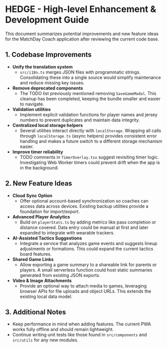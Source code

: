 # HEDGE - High-level Enhancement & Development Guide

This document summarizes potential improvements and new feature ideas for the MatchDay Coach application after reviewing the current code base.

## 1. Codebase Improvements

- **Unify the translation system**
  - `src/i18n.ts` merges JSON files with programmatic strings. Consolidating these into a single source would simplify maintenance and reduce missing key issues.
- **Remove deprecated components**
  - The TODO list previously mentioned removing `SaveGameModal`. This cleanup has been completed, keeping the bundle smaller and easier to navigate.
- **Validation utilities**
  - Implement explicit validation functions for player names and jersey numbers to prevent duplicates and maintain data integrity.
- **Centralized local storage helpers**
  - Several utilities interact directly with `localStorage`. Wrapping all calls through `localStorage.ts` (async helpers) provides consistent error handling and makes a future switch to a different storage mechanism easier.
- **Improve timer reliability**
  - TODO comments in `TimerOverlay.tsx` suggest revisiting timer logic. Investigating Web Worker timers could prevent drift when the app is in the background.

## 2. New Feature Ideas

- **Cloud Sync Option**
  - Offer optional account-based synchronization so coaches can access data across devices. Existing backup utilities provide a foundation for import/export.
- **Advanced Player Analytics**
  - Build on `playerStats.ts` by adding metrics like pass completion or distance covered. Data entry could be manual at first and later expanded to integrate with wearable trackers.
- **AI-Assisted Tactics Suggestions**
  - Integrate a service that analyzes game events and suggests lineup adjustments or formations. This could expand the current tactics board features.
- **Shared Game Links**
  - Allow exporting a game summary to a shareable link for parents or players. A small serverless function could host static summaries generated from existing JSON exports.
- **Video & Image Attachments**
  - Provide an optional way to attach media to games, leveraging browser APIs for file uploads and object URLs. This extends the existing local data model.

## 3. Additional Notes

- Keep performance in mind when adding features. The current PWA works fully offline and should remain lightweight.
- Continue writing unit tests like those found in `src/components` and `src/utils` for any new modules.

